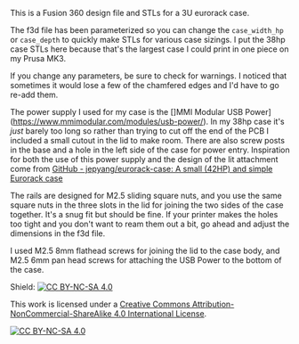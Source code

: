 This is a Fusion 360 design file and STLs for a 3U eurorack case.

The f3d file has been parameterized so you can change the `case_width_hp` or `case_depth` to quickly make STLs for various case sizings. I put the 38hp case STLs here because that's the largest case I could print in one piece on my Prusa MK3.

If you change any parameters, be sure to check for warnings. I noticed that sometimes it would lose a few of the chamfered edges and I'd have to go re-add them.

The power supply I used for my case is the []MMI Modular USB Power](https://www.mmimodular.com/modules/usb-power/). In my 38hp case it's _just_ barely too long so rather than trying to cut off the end of the PCB I included a small cutout in the lid to make room. There are also screw posts in the base and a hole in the left side of the case for power entry. Inspiration for both the use of this power supply and the design of the lit attachment come from [GitHub - jepyang/eurorack-case: A small (42HP) and simple Eurorack case](https://github.com/jepyang/eurorack-case)

The rails are designed for M2.5 sliding square nuts, and you use the same square nuts in the three slots in the lid for joining the two sides of the case together. It's a snug fit but should be fine. If your printer makes the holes too tight and you don't want to ream them out a bit, go ahead and adjust the dimensions in the f3d file.

I used M2.5 8mm flathead screws for joining the lid to the case body, and M2.5 6mm pan head screws for attaching the USB Power to the bottom of the case.

Shield: [![CC BY-NC-SA 4.0][cc-by-nc-sa-shield]][cc-by-nc-sa]

This work is licensed under a
[Creative Commons Attribution-NonCommercial-ShareAlike 4.0 International License][cc-by-nc-sa].

[![CC BY-NC-SA 4.0][cc-by-nc-sa-image]][cc-by-nc-sa]

[cc-by-nc-sa]: http://creativecommons.org/licenses/by-nc-sa/4.0/
[cc-by-nc-sa-image]: https://licensebuttons.net/l/by-nc-sa/4.0/88x31.png
[cc-by-nc-sa-shield]: https://img.shields.io/badge/License-CC%20BY--NC--SA%204.0-lightgrey.svg
